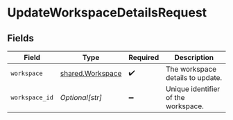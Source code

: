 # UpdateWorkspaceDetailsRequest


## Fields

| Field                                                | Type                                                 | Required                                             | Description                                          |
| ---------------------------------------------------- | ---------------------------------------------------- | ---------------------------------------------------- | ---------------------------------------------------- |
| `workspace`                                          | [shared.Workspace](../../models/shared/workspace.md) | :heavy_check_mark:                                   | The workspace details to update.                     |
| `workspace_id`                                       | *Optional[str]*                                      | :heavy_minus_sign:                                   | Unique identifier of the workspace.                  |